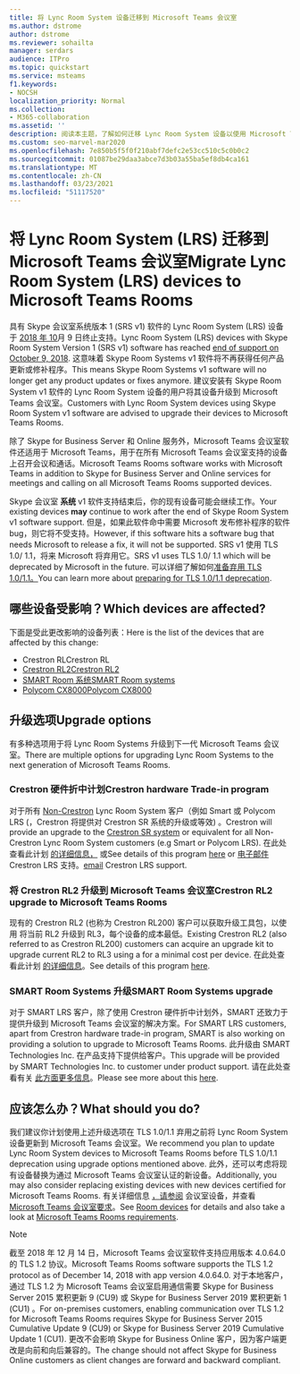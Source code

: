 ```yaml
---
title: 将 Lync Room System 设备迁移到 Microsoft Teams 会议室
ms.author: dstrome
author: dstrome
ms.reviewer: sohailta
manager: serdars
audience: ITPro
ms.topic: quickstart
ms.service: msteams
f1.keywords:
- NOCSH
localization_priority: Normal
ms.collection:
- M365-collaboration
ms.assetid: ''
description: 阅读本主题，了解如何迁移 Lync Room System 设备以使用 Microsoft Teams 会议室软件。
ms.custom: seo-marvel-mar2020
ms.openlocfilehash: 7e850b5f5f0f210abf7defc2e53cc510c5c0b0c2
ms.sourcegitcommit: 01087be29daa3abce7d3b03a55ba5ef8db4ca161
ms.translationtype: MT
ms.contentlocale: zh-CN
ms.lasthandoff: 03/23/2021
ms.locfileid: "51117520"
---
```

# <a name="migrate-lync-room-system-lrs-devices-to-microsoft-teams-rooms"></a><span data-ttu-id="2e84e-103">将 Lync Room System (LRS) 迁移到 Microsoft Teams 会议室</span><span class="sxs-lookup"><span data-stu-id="2e84e-103">Migrate Lync Room System (LRS) devices to Microsoft Teams Rooms</span></span>

<span data-ttu-id="2e84e-104">具有 Skype 会议室系统版本 1 (SRS v1) 软件的 Lync Room System (LRS) 设备于 [2018 年 10](https://support.microsoft.com/help/4043450/products-reaching-end-of-support-for-2018)月 9 日终止支持。</span><span class="sxs-lookup"><span data-stu-id="2e84e-104">Lync Room System (LRS) devices with Skype Room System Version 1 (SRS v1) software has reached [end of support on October 9, 2018](https://support.microsoft.com/help/4043450/products-reaching-end-of-support-for-2018).</span></span> <span data-ttu-id="2e84e-105">这意味着 Skype Room Systems v1 软件将不再获得任何产品更新或修补程序。</span><span class="sxs-lookup"><span data-stu-id="2e84e-105">This means Skype Room Systems v1 software will no longer get any product updates or fixes anymore.</span></span> <span data-ttu-id="2e84e-106">建议安装有 Skype Room System v1 软件的 Lync Room System 设备的用户将其设备升级到 Microsoft Teams 会议室。</span><span class="sxs-lookup"><span data-stu-id="2e84e-106">Customers with Lync Room System devices using Skype Room System v1 software are advised to upgrade their devices to Microsoft Teams Rooms.</span></span>

<span data-ttu-id="2e84e-107">除了 Skype for Business Server 和 Online 服务外，Microsoft Teams 会议室软件还适用于 Microsoft Teams，用于在所有 Microsoft Teams 会议室支持的设备上召开会议和通话。</span><span class="sxs-lookup"><span data-stu-id="2e84e-107">Microsoft Teams Rooms software works with Microsoft Teams in addition to Skype for Business Server and Online services for meetings and calling on all Microsoft Teams Rooms supported devices.</span></span>

<span data-ttu-id="2e84e-108">Skype 会议室 **系统** v1 软件支持结束后，你的现有设备可能会继续工作。</span><span class="sxs-lookup"><span data-stu-id="2e84e-108">Your existing devices **may** continue to work after the end of Skype Room System v1 software support.</span></span> <span data-ttu-id="2e84e-109">但是，如果此软件命中需要 Microsoft 发布修补程序的软件 bug，则它将不受支持。</span><span class="sxs-lookup"><span data-stu-id="2e84e-109">However, if this software hits a software bug that needs Microsoft to release a fix, it will not be supported.</span></span> <span data-ttu-id="2e84e-110">SRS v1 使用 TLS 1.0/ 1.1，将来 Microsoft 将弃用它。</span><span class="sxs-lookup"><span data-stu-id="2e84e-110">SRS v1 uses TLS 1.0/ 1.1 which will be deprecated by Microsoft in the future.</span></span> <span data-ttu-id="2e84e-111">可以详细了解如何[准备弃用 TLS 1.0/1.1。](https://techcommunity.microsoft.com/t5/Skype-for-Business-Blog/Preparing-for-TLS-1-0-1-1-Deprecation-O365-Skype-for-Business/bc-p/223608)</span><span class="sxs-lookup"><span data-stu-id="2e84e-111">You can learn more about [preparing for TLS 1.0/1.1 deprecation](https://techcommunity.microsoft.com/t5/Skype-for-Business-Blog/Preparing-for-TLS-1-0-1-1-Deprecation-O365-Skype-for-Business/bc-p/223608).</span></span> 

## <a name="which-devices-are-affected"></a><span data-ttu-id="2e84e-112">哪些设备受影响？</span><span class="sxs-lookup"><span data-stu-id="2e84e-112">Which devices are affected?</span></span>

<span data-ttu-id="2e84e-113">下面是受此更改影响的设备列表：</span><span class="sxs-lookup"><span data-stu-id="2e84e-113">Here is the list of the devices that are affected by this change:</span></span>

- <span data-ttu-id="2e84e-114">Crestron RL</span><span class="sxs-lookup"><span data-stu-id="2e84e-114">Crestron RL</span></span>
- [<span data-ttu-id="2e84e-115">Crestron RL2</span><span class="sxs-lookup"><span data-stu-id="2e84e-115">Crestron RL2</span></span>](https://www.crestron.com/Products/Featured-Solutions/Crestron-RL-2)
- [<span data-ttu-id="2e84e-116">SMART Room 系统</span><span class="sxs-lookup"><span data-stu-id="2e84e-116">SMART Room systems</span></span>](https://support.smarttech.com/en/hardware/room-systems-skype)
- [<span data-ttu-id="2e84e-117">Polycom CX8000</span><span class="sxs-lookup"><span data-stu-id="2e84e-117">Polycom CX8000</span></span>](https://www.polycom.com/products-services/products-for-microsoft/skype-for-business/cx8000.html)

## <a name="upgrade-options"></a><span data-ttu-id="2e84e-118">升级选项</span><span class="sxs-lookup"><span data-stu-id="2e84e-118">Upgrade options</span></span>

<span data-ttu-id="2e84e-119">有多种选项用于将 Lync Room Systems 升级到下一代 Microsoft Teams 会议室。</span><span class="sxs-lookup"><span data-stu-id="2e84e-119">There are multiple options for upgrading Lync Room Systems to the next generation of Microsoft Teams Rooms.</span></span>

### <a name="crestron-hardware-trade-in-program"></a><span data-ttu-id="2e84e-120">Crestron 硬件折中计划</span><span class="sxs-lookup"><span data-stu-id="2e84e-120">Crestron hardware Trade-in program</span></span>

<span data-ttu-id="2e84e-121">对于所有 [Non-Crestron](https://www.crestron.com/products/featured-solutions/crestron-sr) Lync Room System 客户（例如 Smart 或 Polycom LRS (，Crestron 将提供对 Crestron SR 系统的升级或等效) 。</span><span class="sxs-lookup"><span data-stu-id="2e84e-121">Crestron will provide an upgrade to the [Crestron SR system](https://www.crestron.com/products/featured-solutions/crestron-sr) or equivalent for all Non-Crestron Lync Room System customers (e.g Smart or Polycom LRS).</span></span> <span data-ttu-id="2e84e-122">在此处查看此计划 [的详细信息，](https://support.crestron.com/app/answers/answer_view/a_id/1000220) 或</span><span class="sxs-lookup"><span data-stu-id="2e84e-122">See details of this program [here](https://support.crestron.com/app/answers/answer_view/a_id/1000220) or</span></span> <!-- For details, --><span data-ttu-id="2e84e-123">[电子邮件](mailto:lrsupgrade@crestron.com) Crestron LRS 支持。</span><span class="sxs-lookup"><span data-stu-id="2e84e-123">[email](mailto:lrsupgrade@crestron.com) Crestron LRS support.</span></span>  

### <a name="crestron-rl2-upgrade-to-microsoft-teams-rooms"></a><span data-ttu-id="2e84e-124">将 Crestron RL2 升级到 Microsoft Teams 会议室</span><span class="sxs-lookup"><span data-stu-id="2e84e-124">Crestron RL2 upgrade to Microsoft Teams Rooms</span></span>

<span data-ttu-id="2e84e-125">现有的 Crestron RL2 (也称为 Crestron RL200) 客户可以获取升级工具包，以使用 将当前 RL2 升级到 RL3，每个设备的成本最低。</span><span class="sxs-lookup"><span data-stu-id="2e84e-125">Existing Crestron RL2 (also referred to as Crestron RL200) customers can acquire an upgrade kit to upgrade current RL2 to RL3 using a for a minimal cost per device.</span></span> <span data-ttu-id="2e84e-126">在此处查看此计划 [的详细信息](https://crestron.com/Products/Workspace-Solutions/Unified-Communications/Crestron-RL-2/CCS-UC-250-KIT)。</span><span class="sxs-lookup"><span data-stu-id="2e84e-126">See details of this program [here](https://crestron.com/Products/Workspace-Solutions/Unified-Communications/Crestron-RL-2/CCS-UC-250-KIT).</span></span>

### <a name="smart-room-systems-upgrade"></a><span data-ttu-id="2e84e-127">SMART Room Systems 升级</span><span class="sxs-lookup"><span data-stu-id="2e84e-127">SMART Room Systems upgrade</span></span>

<span data-ttu-id="2e84e-128">对于 SMART LRS 客户，除了使用 Crestron 硬件折中计划外，SMART 还致力于提供升级到 Microsoft Teams 会议室的解决方案。</span><span class="sxs-lookup"><span data-stu-id="2e84e-128">For SMART LRS customers, apart from Crestron hardware trade-in program, SMART is also working on providing a solution to upgrade to Microsoft Teams Rooms.</span></span> <span data-ttu-id="2e84e-129">此升级由 SMART Technologies Inc. 在产品支持下提供给客户。</span><span class="sxs-lookup"><span data-stu-id="2e84e-129">This upgrade will be provided by SMART Technologies Inc. to customer under product support.</span></span> <span data-ttu-id="2e84e-130">请在此处查看有关 [此方面更多信息](https://support.smarttech.com/docs/hardware/room-systems-skype/srs-skype-v2/en/about/default.cshtml)。</span><span class="sxs-lookup"><span data-stu-id="2e84e-130">Please see more about this [here](https://support.smarttech.com/docs/hardware/room-systems-skype/srs-skype-v2/en/about/default.cshtml).</span></span>


## <a name="what-should-you-do"></a><span data-ttu-id="2e84e-131">应该怎么办？</span><span class="sxs-lookup"><span data-stu-id="2e84e-131">What should you do?</span></span>

<span data-ttu-id="2e84e-132">我们建议你计划使用上述升级选项在 TLS 1.0/1.1 弃用之前将 Lync Room System 设备更新到 Microsoft Teams 会议室。</span><span class="sxs-lookup"><span data-stu-id="2e84e-132">We recommend you plan to update Lync Room System devices to Microsoft Teams Rooms before TLS 1.0/1.1 deprecation using upgrade options mentioned above.</span></span> <span data-ttu-id="2e84e-133">此外，还可以考虑将现有设备替换为通过 Microsoft Teams 会议室认证的新设备。</span><span class="sxs-lookup"><span data-stu-id="2e84e-133">Additionally, you may also consider replacing existing devices with new devices certified for Microsoft Teams Rooms.</span></span> <span data-ttu-id="2e84e-134">有关详细信息 [，请参阅](https://aka.ms/roomdevices) 会议室设备，并查看 [Microsoft Teams 会议室要求](/skypeforbusiness/plan-your-deployment/clients-and-devices/requirements)。</span><span class="sxs-lookup"><span data-stu-id="2e84e-134">See [Room devices](https://aka.ms/roomdevices) for details and also take a look at [Microsoft Teams Rooms requirements](/skypeforbusiness/plan-your-deployment/clients-and-devices/requirements).</span></span>  


> [!NOTE]
> <span data-ttu-id="2e84e-135">截至 2018 年 12 月 14 日，Microsoft Teams 会议室软件支持应用版本 4.0.64.0 的 TLS 1.2 协议。</span><span class="sxs-lookup"><span data-stu-id="2e84e-135">Microsoft Teams Rooms software supports the TLS 1.2 protocol as of December 14, 2018 with app version 4.0.64.0.</span></span> <span data-ttu-id="2e84e-136">对于本地客户，通过 TLS 1.2 为 Microsoft Teams 会议室启用通信需要 Skype for Business Server 2015 累积更新 9 (CU9) 或 Skype for Business Server 2019 累积更新 1 (CU1) 。</span><span class="sxs-lookup"><span data-stu-id="2e84e-136">For on-premises customers, enabling communication over TLS 1.2 for Microsoft Teams Rooms requires Skype for Business Server 2015 Cumulative Update 9 (CU9) or Skype for Business Server 2019 Cumulative Update 1 (CU1).</span></span> <span data-ttu-id="2e84e-137">更改不会影响 Skype for Business Online 客户，因为客户端更改是向前和向后兼容的。</span><span class="sxs-lookup"><span data-stu-id="2e84e-137">The change should not affect Skype for Business Online customers as client changes are forward and backward compliant.</span></span>